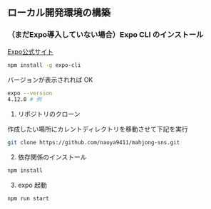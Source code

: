 ## ローカル開発環境の構築

### （まだExpo導入していない場合）Expo CLI のインストール

<a href="https://expo.dev/" target="blank">Expo公式サイト</a>

```bash
npm install -g expo-cli
```

バージョンが表示されれば OK

```bash
expo --version
4.12.0 # 例
```

1. リポジトリのクローン

作成したい場所にカレントディレクトリを移動させて下記を実行

```bash
git clone https://github.com/naoya9411/mahjong-sns.git
```


2. 依存関係のインストール

```bash
npm install
```


3. expo 起動

```bash
npm run start
```
